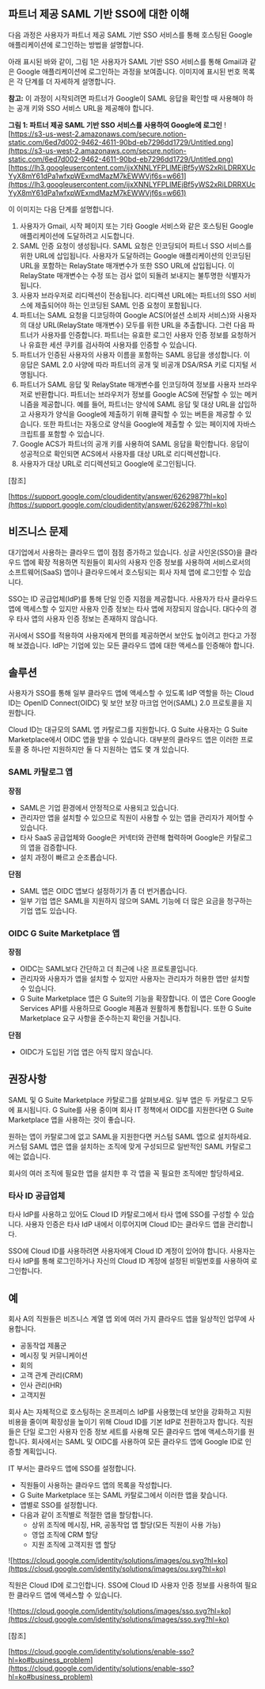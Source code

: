 ## 파트너 제공 SAML 기반 SSO에 대한 이해

다음 과정은 사용자가 파트너 제공 SAML 기반 SSO 서비스를 통해 호스팅된 Google 애플리케이션에 로그인하는 방법을 설명합니다.

아래 표시된 바와 같이, 그림 1은 사용자가 SAML 기반 SSO 서비스를 통해 Gmail과 같은 Google 애플리케이션에 로그인하는 과정을 보여줍니다. 이미지에 표시된 번호 목록은 각 단계를 더 자세하게 설명합니다.

**참고:** 이 과정이 시작되려면 파트너가 Google이 SAML 응답을 확인할 때 사용해야 하는 공개 키와 SSO 서비스 URL을 제공해야 합니다.

**그림 1: 파트너 제공 SAML 기반 SSO 서비스를 사용하여 Google에 로그인**
![https://s3-us-west-2.amazonaws.com/secure.notion-static.com/6ed7d002-9462-4611-90bd-eb7296dd1729/Untitled.png](https://s3-us-west-2.amazonaws.com/secure.notion-static.com/6ed7d002-9462-4611-90bd-eb7296dd1729/Untitled.png)
[https://lh3.googleusercontent.com/ijxXNNLYFPLlMEjBf5yWS2xRiLDRRXUcYyX8mY61dPa1wfxpWExmdMazM7kEWWVjf6s=w661](https://lh3.googleusercontent.com/ijxXNNLYFPLlMEjBf5yWS2xRiLDRRXUcYyX8mY61dPa1wfxpWExmdMazM7kEWWVjf6s=w661)

이 이미지는 다음 단계를 설명합니다.

1. 사용자가 Gmail, 시작 페이지 또는 기타 Google 서비스와 같은 호스팅된 Google 애플리케이션에 도달하려고 시도합니다.
2. SAML 인증 요청이 생성됩니다. SAML 요청은 인코딩되어 파트너 SSO 서비스를 위한 URL에 삽입됩니다. 사용자가 도달하려는 Google 애플리케이션의 인코딩된 URL을 포함하는 RelayState 매개변수가 또한 SSO URL에 삽입됩니다. 이 RelayState 매개변수는 수정 또는 검사 없이 되돌려 보내지는 불투명한 식별자가 됩니다.
3. 사용자 브라우저로 리디렉션이 전송됩니다. 리디렉션 URL에는 파트너의 SSO 서비스에 제출되어야 하는 인코딩된 SAML 인증 요청이 포함됩니다.
4. 파트너는 SAML 요청을 디코딩하여 Google ACS(어설션 소비자 서비스)와 사용자의 대상 URL(RelayState 매개변수) 모두를 위한 URL을 추출합니다. 그런 다음 파트너가 사용자를 인증합니다. 파트너는 유효한 로그인 사용자 인증 정보를 요청하거나 유효한 세션 쿠키를 검사하여 사용자를 인증할 수 있습니다.
5. 파트너가 인증된 사용자의 사용자 이름을 포함하는 SAML 응답을 생성합니다. 이 응답은 SAML 2.0 사양에 따라 파트너의 공개 및 비공개 DSA/RSA 키로 디지털 서명됩니다.
6. 파트너가 SAML 응답 및 RelayState 매개변수를 인코딩하여 정보를 사용자 브라우저로 반환합니다. 파트너는 브라우저가 정보를 Google ACS에 전달할 수 있는 메커니즘을 제공합니다. 예를 들어, 파트너는 양식에 SAML 응답 및 대상 URL을 삽입하고 사용자가 양식을 Google에 제출하기 위해 클릭할 수 있는 버튼을 제공할 수 있습니다. 또한 파트너는 자동으로 양식을 Google에 제출할 수 있는 페이지에 자바스크립트를 포함할 수 있습니다.
7. Google ACS가 파트너의 공개 키를 사용하여 SAML 응답을 확인합니다. 응답이 성공적으로 확인되면 ACS에서 사용자를 대상 URL로 리디렉션합니다.
8. 사용자가 대상 URL로 리디렉션되고 Google에 로그인됩니다.

[참조]

[https://support.google.com/cloudidentity/answer/6262987?hl=ko](https://support.google.com/cloudidentity/answer/6262987?hl=ko)

## 비즈니스 문제

대기업에서 사용하는 클라우드 앱이 점점 증가하고 있습니다. 싱글 사인온(SSO)을 클라우드 앱에 확장 적용하면 직원들이 회사의 사용자 인증 정보를 사용하여 서비스로서의 소프트웨어(SaaS) 앱이나 클라우드에서 호스팅되는 회사 자체 앱에 로그인할 수 있습니다.

SSO는 ID 공급업체(IdP)를 통해 단일 인증 지점을 제공합니다. 사용자가 타사 클라우드 앱에 액세스할 수 있지만 사용자 인증 정보는 타사 앱에 저장되지 않습니다. 대다수의 경우 타사 앱의 사용자 인증 정보는 존재하지 않습니다.

귀사에서 SSO를 적용하여 사용자에게 편의를 제공하면서 보안도 높이려고 한다고 가정해 보겠습니다. IdP는 기업에 있는 모든 클라우드 앱에 대한 액세스를 인증해야 합니다.

## 솔루션

사용자가 SSO를 통해 일부 클라우드 앱에 액세스할 수 있도록 IdP 역할을 하는 Cloud ID는 OpenID Connect(OIDC) 및 보안 보장 마크업 언어(SAML) 2.0 프로토콜을 지원합니다.

Cloud ID는 대규모의 SAML 앱 카탈로그를 지원합니다. G Suite 사용자는 G Suite Marketplace에서 OIDC 앱을 받을 수 있습니다. 대부분의 클라우드 앱은 이러한 프로토콜 중 하나만 지원하지만 둘 다 지원하는 앱도 몇 개 있습니다.

### SAML 카탈로그 앱

**장점**

- SAML은 기업 환경에서 안정적으로 사용되고 있습니다.
- 관리자만 앱을 설치할 수 있으므로 직원이 사용할 수 있는 앱을 관리자가 제어할 수 있습니다.
- 타사 SaaS 공급업체와 Google은 커넥터와 관련해 협력하며 Google은 카탈로그의 앱을 검증합니다.
- 설치 과정이 빠르고 순조롭습니다.

**단점**

- SAML 앱은 OIDC 앱보다 설정하기가 좀 더 번거롭습니다.
- 일부 기업 앱은 SAML을 지원하지 않으며 SAML 기능에 더 많은 요금을 청구하는 기업 앱도 있습니다.

### OIDC G Suite Marketplace 앱

**장점**

- OIDC는 SAML보다 간단하고 더 최근에 나온 프로토콜입니다.
- 관리자와 사용자가 앱을 설치할 수 있지만 사용자는 관리자가 허용한 앱만 설치할 수 있습니다.
- G Suite Marketplace 앱은 G Suite의 기능을 확장합니다. 이 앱은 Core Google Services API를 사용하므로 Google 제품과 원활하게 통합됩니다. 또한 G Suite Marketplace 요구 사항을 준수하는지 확인을 거칩니다.

**단점**

- OIDC가 도입된 기업 앱은 아직 많지 않습니다.

## 권장사항

SAML 및 G Suite Marketplace 카탈로그를 살펴보세요. 일부 앱은 두 카탈로그 모두에 표시됩니다. G Suite를 사용 중이며 회사 IT 정책에서 OIDC를 지원한다면 G Suite Marketplace 앱을 사용하는 것이 좋습니다.

원하는 앱이 카탈로그에 없고 SAML을 지원한다면 커스텀 SAML 앱으로 설치하세요. 커스텀 SAML 앱은 앱을 설치하는 조직에 맞게 구성되므로 일반적인 SAML 카탈로그에는 없습니다.

회사의 여러 조직에 필요한 앱을 설치한 후 각 앱을 꼭 필요한 조직에만 할당하세요.

### 타사 ID 공급업체

타사 IdP를 사용하고 있어도 Cloud ID 카탈로그에서 타사 앱에 SSO를 구성할 수 있습니다. 사용자 인증은 타사 IdP 내에서 이루어지며 Cloud ID는 클라우드 앱을 관리합니다.

SSO에 Cloud ID를 사용하려면 사용자에게 Cloud ID 계정이 있어야 합니다. 사용자는 타사 IdP를 통해 로그인하거나 자신의 Cloud ID 계정에 설정된 비밀번호를 사용하여 로그인합니다.

## 예

회사 A의 직원들은 비즈니스 계열 앱 외에 여러 가지 클라우드 앱을 일상적인 업무에 사용합니다.

- 공동작업 제품군
- 메시징 및 커뮤니케이션
- 회의
- 고객 관계 관리(CRM)
- 인사 관리(HR)
- 고객지원

회사 A는 자체적으로 호스팅하는 온프레미스 IdP를 사용했는데 보안을 강화하고 지원 비용을 줄이며 확장성을 높이기 위해 Cloud ID를 기본 IdP로 전환하고자 합니다. 직원들은 단일 로그인 사용자 인증 정보 세트를 사용해 모든 클라우드 앱에 액세스하기를 원합니다. 회사에서는 SAML 및 OIDC를 사용하여 모든 클라우드 앱에 Google ID로 인증할 계획입니다.

IT 부서는 클라우드 앱에 SSO를 설정합니다.

- 직원들이 사용하는 클라우드 앱의 목록을 작성합니다.
- G Suite Marketplace 또는 SAML 카탈로그에서 이러한 앱을 찾습니다.
- 앱별로 SSO를 설정합니다.
- 다음과 같이 조직별로 적절한 앱을 할당합니다.
    - 상위 조직에 메시징, HR, 공동작업 앱 할당(모든 직원이 사용 가능)
    - 영업 조직에 CRM 할당
    - 지원 조직에 고객지원 앱 할당

![https://cloud.google.com/identity/solutions/images/ou.svg?hl=ko](https://cloud.google.com/identity/solutions/images/ou.svg?hl=ko)

직원은 Cloud ID에 로그인합니다. SSO에 Cloud ID 사용자 인증 정보를 사용하여 필요한 클라우드 앱에 액세스할 수 있습니다.

![https://cloud.google.com/identity/solutions/images/sso.svg?hl=ko](https://cloud.google.com/identity/solutions/images/sso.svg?hl=ko)

[참조]

[https://cloud.google.com/identity/solutions/enable-sso?hl=ko#business_problem](https://cloud.google.com/identity/solutions/enable-sso?hl=ko#business_problem)
